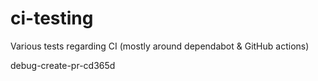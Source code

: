 # ci-testing

Various tests regarding CI (mostly around dependabot & GitHub actions)

debug-create-pr-cd365d
